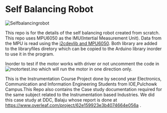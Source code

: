 # Self Balancing Robot
![Selfbalancingrobot](https://external-content.duckduckgo.com/iu/?u=https%3A%2F%2Fwww.terasic.com.tw%2Fattachment%2Farchive%2F1096%2Fimage%2FBalance_robot_typeB_03.jpg&f=1&nofb=1)

This repo is for the details of the self balancing robot created from scratch.
This repo uses MPU6050 as the IMU(Intertial Measurement Unit). Data from the MPU is read using the [i2cdevlib and MPU6050](https://github.com/jrowberg/i2cdevlib).
Both library are added to the libraryfiles diretory which can be copied to the Arduino library inorder to use it in the program.


Inorder to test if the motor works with driver or not uncomment the code in ![motortest.ino](./self_balancing_robot/self_balancing_robot/motortest.ino) which will run the motor in one direction only.
 

This is the Instrumentation Course Project done by second year Electronics, Communication and Information Engineering Students from IOE,Pulchowk Campus.This Repo also contains the Case study documentation required for the same subject related to the Instrumentation based Industries. We did this case study at DDC, Balaju whose report is done at https://www.overleaf.com/project/62e159923e3b4074664e056a .
